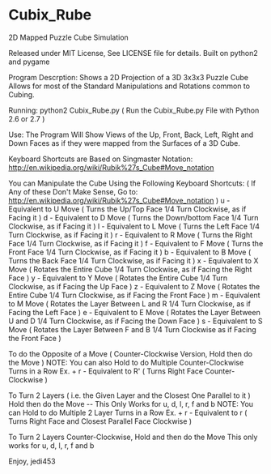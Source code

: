 Cubix_Rube
==========

2D Mapped Puzzle Cube Simulation

Released under MIT License, See LICENSE file for details.
Built on python2 and pygame

Program Descrption:
  Shows a 2D Projection of a 3D 3x3x3 Puzzle Cube
  Allows for most of the Standard Manipulations and Rotations
  common to Cubing.

Running:
  python2 Cubix_Rube.py
  ( Run the Cubix_Rube.py File with Python 2.6 or 2.7 )

Use:
  The Program Will Show Views of the Up, Front, Back,
  Left, Right and Down Faces as if they were mapped from the
  Surfaces of a 3D Cube.

  Keyboard Shortcuts are Based on Singmaster Notation: http://en.wikipedia.org/wiki/Rubik%27s_Cube#Move_notation

  You can Manipulate the Cube Using the Following Keyboard Shortcuts:
  ( If Any of these Don't Make Sense, Go to: http://en.wikipedia.org/wiki/Rubik%27s_Cube#Move_notation )
    u - Equivalent to U Move ( Turns the Up/Top Face 1/4 Turn Clockwise, as if Facing it )
    d - Equivalent to D Move ( Turns the Down/bottom Face 1/4 Turn Clockwise, as if Facing it )
    l - Equivalent to L Move ( Turns the Left Face 1/4 Turn Clockwise, as if Facing it )
    r - Equivalent to R Move ( Turns the Right Face 1/4 Turn Clockwise, as if Facing it )
    f - Equivalent to F Move ( Turns the Front Face 1/4 Turn Clockwise, as if Facing it )
    b - Equivalent to B Move ( Turns the Back Face 1/4 Turn Clockwise, as if Facing it )
    x - Equivalent to X Move ( Rotates the Entire Cube 1/4 Turn Clockwise, as if Facing the Right Face )
    y - Equivalent to Y Move ( Rotates the Entire Cube 1/4 Turn Clockwise, as if Facing the Up Face )
    z - Equivalent to Z Move ( Rotates the Entire Cube 1/4 Turn Clockwise, as if Facing the Front Face )
    m - Equivalent to M Move ( Rotates the Layer Between L and R 1/4 Turn Clockwise, as if Facing the Left Face )
    e - Equivalent to E Move ( Rotates the Layer Between U and D 1/4 Turn Clockwise, as if Facing the Down Face )
    s - Equivalent to S Move ( Rotates the Layer Between F and B 1/4 Turn Clockwise as if Facing the Front Face )


  To do the Opposite of a Move ( Counter-Clockwise Version, Hold <shift> then do the Move )
  NOTE: You can also Hold <shift> to do Multiple Counter-Clockwise Turns in a Row
    Ex. <shift> + r - Equivalent to R' ( Turns Right Face Counter-Clockwise )

  To Turn 2 Layers ( i.e. the Given Layer and the Closest One Parallel to it )
  Hold <ctrl> then do the Move -- This Only Works for u, d, l, r, f and b
  NOTE: You can Hold <ctrl> to do Multiple 2 Layer Turns in a Row
    Ex. <ctrl> + r - Equivalent to r ( Turns Right Face and Closest Parallel Face Clockwise )

  To Turn 2 Layers Counter-Clockwise, Hold <ctrl> and <shift> then do the Move
  This only works for u, d, l, r, f and b

Enjoy,
jedi453
